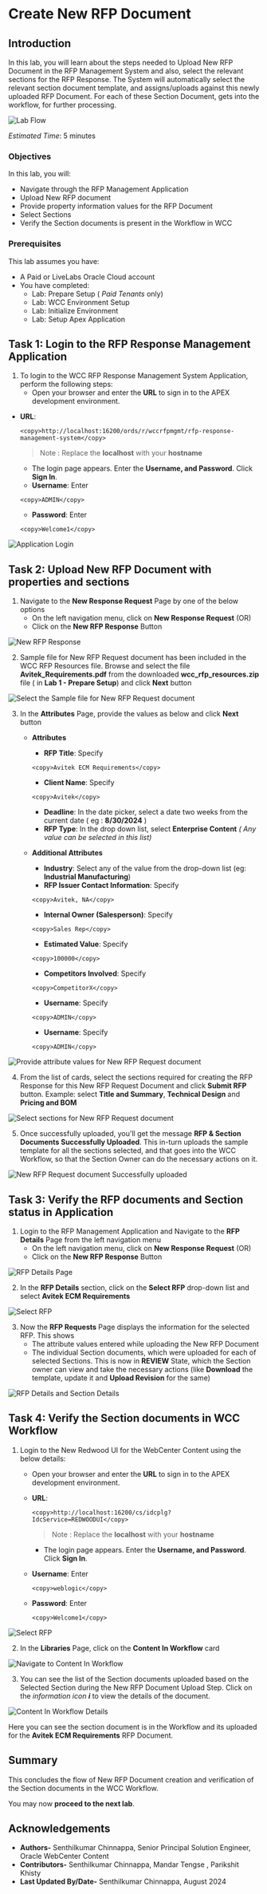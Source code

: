 # Create New RFP Document

## Introduction

In this lab, you will learn about the steps needed to Upload New RFP Document in the RFP Management System and also, select the relevant sections for the RFP Response. The System will automatically select the relevant section document template, and assigns/uploads against this newly uploaded RFP Document. For each of these Section Document, gets into the workflow, for further processing.

  ![Lab Flow](./images/create_new_rfp_doc_flow.png "Create New RFP Document - Lab Flow")

*Estimated Time*: 5 minutes

### Objectives

In this lab, you will:

* Navigate through the RFP Management Application
* Upload New RFP document
* Provide property information values for the RFP Document
* Select Sections
* Verify the Section documents is present in the Workflow in WCC

### Prerequisites
This lab assumes you have:
- A  Paid or LiveLabs Oracle Cloud account
- You have completed:
    - Lab: Prepare Setup ( *Paid Tenants* only)
    - Lab: WCC Environment Setup
    - Lab: Initialize Environment
    - Lab: Setup Apex Application

## Task 1: Login to the RFP Response Management Application


1. To login to the WCC RFP Response Management System Application, perform the following steps:
    -	Open your browser and enter the **URL** to sign in to the APEX development environment.

  * **URL**:
    ```
    <copy>http://localhost:16200/ords/r/wccrfpmgmt/rfp-response-management-system</copy>
    ```
      > Note : Replace the **localhost** with your **hostname**

    - The login page appears. Enter the **Username, and Password**. Click **Sign In**.

    * **Username**: Enter
    ```
    <copy>ADMIN</copy>
    ```
    * **Password**: Enter
    ```
    <copy>Welcome1</copy>
    ```
  ![Application Login](images/apex_setup_task5_step1.png "Login to APEX Application")

## Task 2: Upload New RFP Document with properties and sections

1. Navigate to the **New Response Request** Page by one of the below options
    * On the left navigation menu, click on **New Response Request**
        (OR)
    * Click on the **New RFP Response** Button

  ![New RFP Response](images/create_new_rfp_task1_step2.png "New RFP Response")

2. Sample file for New RFP Request document has been included in the WCC RFP Resources file. Browse and select the file **Avitek_Requirements.pdf** from the downloaded **wcc_rfp_resources.zip** file ( in **Lab 1 - Prepare Setup**) and click **Next** button

  ![Select the Sample file for New RFP Request document](images/create_new_rfp_task1_step3.png "Select the Sample file for New RFP Request document")

3. In the **Attributes** Page, provide the values as below and click **Next** button

    * **Attributes**

        * **RFP Title**: Specify
        ```
        <copy>Avitek ECM Requirements</copy>
        ```
        * **Client Name**: Specify
        ```
        <copy>Avitek</copy>
        ```
        * **Deadline**: In the date picker, select a date two weeks from the current date ( eg : **8/30/2024** )
        * **RFP Type**: In the drop down list, select **Enterprise Content** _( Any value can be selected in this list)_

    * **Additional Attributes**
        * **Industry**: Select any of the value from the drop-down list (eg: **Industrial Manufacturing**)
        * **RFP Issuer Contact Information**: Specify
        ```
        <copy>Avitek, NA</copy>
        ```
        * **Internal Owner (Salesperson)**: Specify
        ```
        <copy>Sales Rep</copy>
        ```
        * **Estimated Value**: Specify
        ```
        <copy>100000</copy>
        ```
        * **Competitors Involved**: Specify
        ```
        <copy>CompetitorX</copy>
        ```
        * **Username**: Specify
        ```
        <copy>ADMIN</copy>
        ```
        * **Username**: Specify
        ```
        <copy>ADMIN</copy>
        ```
  ![Provide attribute values for New RFP Request document](images/create_new_rfp_task1_step4.png "Provide attribute values for New RFP Request document")

4. From the list of cards, select the sections required for creating the RFP Response for this New RFP Request Document and click **Submit RFP** button.
    Example: select **Title and Summary**, **Technical Design** and **Pricing and BOM**

  ![Select sections for New RFP Request document](images/create_new_rfp_task1_step5.png "Select sections for New RFP Request document")

5. Once successfully uploaded, you'll get the message **RFP & Section Documents Successfully Uploaded**. This in-turn uploads the sample template for all the sections selected, and that goes into the WCC Workflow, so that the Section Owner can do the necessary actions on it.

  ![New RFP Request document Successfully uploaded](images/create_new_rfp_task1_step6.png "New RFP Request document Successfully uploaded")


## Task 3: Verify the RFP documents and Section status in Application

1. Login to the RFP Management Application and Navigate to the **RFP Details** Page from the left navigation menu
    * On the left navigation menu, click on **New Response Request**
        (OR)
    * Click on the **New RFP Response** Button

  ![RFP Details Page](images/create_new_rfp_task3_step1.png "RFP Details Page")

2. In the **RFP Details** section, click on the **Select RFP** drop-down list and select **Avitek ECM Requirements**

  ![Select RFP](images/create_new_rfp_task3_step2.png "Select the uploaded RFP")

3. Now the **RFP Requests** Page displays the information for the selected RFP. This shows 
    * The attribute values entered while uploading the New RFP Document
    * The individual Section documents, which were uploaded for each of selected Sections. This is now in **REVIEW** State, which the Section owner can view and take the necessary actions (like **Download** the template, update it and **Upload Revision** for the same)

  ![RFP Details and Section Details](images/create_new_rfp_task3_step3.png "RFP Details and Section Details")

## Task 4: Verify the Section documents in WCC Workflow

1. Login to the New Redwood UI for the WebCenter Content using the below details:
    -	Open your browser and enter the **URL** to sign in to the APEX development environment.

    * **URL**:
        ```
        <copy>http://localhost:16200/cs/idcplg?IdcService=REDWOODUI</copy>
        ```
        > Note : Replace the **localhost** with your **hostname**

        - The login page appears. Enter the **Username, and Password**. Click **Sign In**.

    * **Username**: Enter
        ```
        <copy>weblogic</copy>
        ```
    * **Password**: Enter
        ```
        <copy>Welcome1</copy>
        ```

  ![Select RFP](images/create_new_rfp_task4_step1.png "Select the uploaded RFP")

2. In the **Libraries** Page, click on the **Content In Workflow** card

  ![Navigate to Content In Workflow](images/create_new_rfp_task4_step2.png "Navigate to Content In Workflow")

3. You can see the list of the Section documents uploaded based on the Selected Section during the New RFP Document Upload Step. Click on the *information icon* ***i*** to view the details of the document.

![Content In Workflow Details](images/create_new_rfp_task4_step3.png "Content In Workflow Details")

 Here you can see the section document is in the Workflow and its uploaded for the **Avitek ECM Requirements** RFP Document. 

## Summary

 This concludes the flow of New RFP Document creation and verification of the Section documents in the WCC Workflow.

 You may now **proceed to the next lab**.

## Acknowledgements

* **Authors-** Senthilkumar Chinnappa, Senior Principal Solution Engineer, Oracle WebCenter Content
* **Contributors-** Senthilkumar Chinnappa, Mandar Tengse , Parikshit Khisty
* **Last Updated By/Date-** Senthilkumar Chinnappa, August 2024
